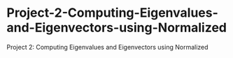 # Project-2-Computing-Eigenvalues-and-Eigenvectors-using-Normalized
Project 2: Computing Eigenvalues and Eigenvectors using Normalized
